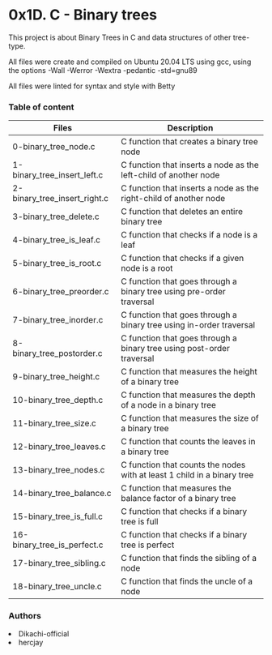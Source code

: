 <h1>0x1D. C - Binary trees</h1>
<p>
This project is about Binary Trees in C and data structures of other tree-type.

All files were create and compiled on Ubuntu 20.04 LTS using gcc, using the options -Wall -Werror -Wextra -pedantic -std=gnu89
</p>

<p>All files were linted for syntax and style with Betty</p>
<h3>Table of content</h3>
<table>
  <thead>
    <tr>
      <th>Files</th>	
      <th>Description</th>
    </tr>  
  </thead>
  <tbody>
    <tr>
      <td>0-binary_tree_node.c</td>	<td>C function that creates a binary tree node</td>
    </tr>  
    <tr>
      <td>1-binary_tree_insert_left.c</td>	<td>C function that inserts a node as the left-child of another node</td>
    </tr>
    <tr>
      <td>2-binary_tree_insert_right.c</td>	<td>C function that inserts a node as the right-child of another node</td>
    </tr>
    <tr>
      <td>3-binary_tree_delete.c</td>	<td>C function that deletes an entire binary tree</td>
    </tr>
    <tr>
      <td>4-binary_tree_is_leaf.c</td>	<td>C function that checks if a node is a leaf</td>
    </tr>
    <tr>
      <td>5-binary_tree_is_root.c</td>	<td>C function that checks if a given node is a root</td>
    </tr>
    <tr>
      <td>6-binary_tree_preorder.c</td>	<td>C function that goes through a binary tree using pre-order traversal</td>
    </tr>
    <tr>
      <td>7-binary_tree_inorder.c</td>	<td>C function that goes through a binary tree using in-order traversal</td>
    </tr>  
    <tr>  
      <td>8-binary_tree_postorder.c</td>	<td>C function that goes through a binary tree using post-order traversal</td>
    </tr>  
    <tr>   
      <td>9-binary_tree_height.c</td>	<td>C function that measures the height of a binary tree</td>
    </tr>  
    <tr>  
      <td>10-binary_tree_depth.c</td>	<td>C function that measures the depth of a node in a binary tree</td>
    </tr>  
    <tr>  
      <td>11-binary_tree_size.c</td>	<td>C function that measures the size of a binary tree</td>
    </tr>  
    <tr>  
      <td>12-binary_tree_leaves.c</td>	<td>C function that counts the leaves in a binary tree</td>
    </tr>
    <tr>  
      <td>13-binary_tree_nodes.c</td>	<td>C function that counts the nodes with at least 1 child in a binary tree</td>
    </tr>  
    <tr>  
      <td>14-binary_tree_balance.c</td>	<td>C function that measures the balance factor of a binary tree</td>
    </tr>  
    <tr>
      <td>15-binary_tree_is_full.c</td>	<td>C function that checks if a binary tree is full</td>
    </tr>
    <tr>
      <td>16-binary_tree_is_perfect.c</td>	<td>C function that checks if a binary tree is perfect</td>
    </tr>
    <tr>  
      <td>17-binary_tree_sibling.c</td>	<td>C function that finds the sibling of a node</td>
    </tr>
    <tr>
      <td>18-binary_tree_uncle.c</td>	<td>C function that finds the uncle of a node</td>
    </tr>
  </tbody>
</table>
<h3>Authors</h3>
<li>Dikachi-official</li>
<li>hercjay</li>
